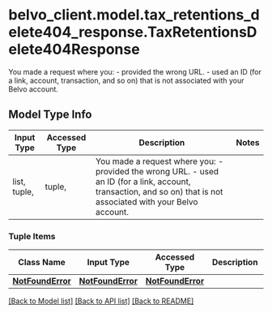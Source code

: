 # belvo_client.model.tax_retentions_delete404_response.TaxRetentionsDelete404Response

You made a request where you:    - provided the wrong URL.   - used an ID (for a link, account, transaction, and so on) that is not associated with your Belvo account.   

## Model Type Info
Input Type | Accessed Type | Description | Notes
------------ | ------------- | ------------- | -------------
list, tuple,  | tuple,  | You made a request where you:    - provided the wrong URL.   - used an ID (for a link, account, transaction, and so on) that is not associated with your Belvo account.    | 

### Tuple Items
Class Name | Input Type | Accessed Type | Description | Notes
------------- | ------------- | ------------- | ------------- | -------------
[**NotFoundError**](NotFoundError.md) | [**NotFoundError**](NotFoundError.md) | [**NotFoundError**](NotFoundError.md) |  | 

[[Back to Model list]](../../README.md#documentation-for-models) [[Back to API list]](../../README.md#documentation-for-api-endpoints) [[Back to README]](../../README.md)

